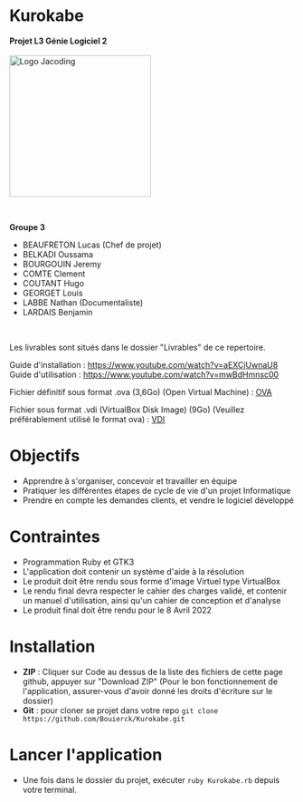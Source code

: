 # Kurokabe

**Projet L3 Génie Logiciel 2**
<br><br><img style="width:250px;" src="https://cdn.discordapp.com/attachments/520318904170709023/932563002555764787/Jacoding_Logo_Blanc.png" alt="Logo Jacoding">


<br>

**Groupe 3**
- BEAUFRETON Lucas (Chef de projet)
- BELKADI Oussama
- BOURGOUIN Jeremy
- COMTE Clement
- COUTANT Hugo
- GEORGET Louis
- LABBE Nathan (Documentaliste)
- LARDAIS Benjamin

<br>

Les livrables sont situés dans le dossier "Livrables" de ce repertoire.

Guide d'installation : https://www.youtube.com/watch?v=aEXCjUwnaU8 <br>
Guide d'utilisation : https://www.youtube.com/watch?v=mwBdHmnsc00

Fichier définitif sous format .ova (3,6Go) (Open Virtual Machine) : [OVA](https://drive.google.com/file/d/139hzmpBx0P3nulAqyx8GK_0FFXXA101j/view?usp=sharing)

Fichier sous format .vdi (VirtualBox Disk Image) (9Go) (Veuillez préférablement utilisé le format ova) : [VDI](https://drive.google.com/file/d/1W6IMlqcMZ0KUPFw7ltsQZRNXiubEuIoG/view?usp=sharing)

# Objectifs

- Apprendre à s'organiser, concevoir et travailler en équipe
- Pratiquer les différentes étapes de cycle de vie d'un projet Informatique
- Prendre en compte les demandes clients, et vendre le logiciel développé

# Contraintes

- Programmation Ruby et GTK3
- L'application doit contenir un système d'aide à la résolution
- Le produit doit être rendu sous forme d'image Virtuel type VirtualBox
- Le rendu final devra respecter le cahier des charges validé, et contenir un manuel d'utilisation, ainsi qu'un cahier de conception et d'analyse
- Le produit final doit être rendu pour le 8 Avril 2022

# Installation 

- **ZIP** : Cliquer sur Code au dessus de la liste des fichiers de cette page github, appuyer sur "Download ZIP" (Pour le bon fonctionnement de l'application, assurer-vous d'avoir donné les droits d'écriture sur le dossier)
- **Git** : pour cloner se projet dans votre repo `git clone https://github.com/Bouierck/Kurokabe.git`

# Lancer l'application

- Une fois dans le dossier du projet, exécuter `ruby Kurokabe.rb` depuis votre terminal.
